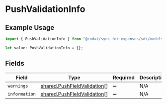 # PushValidationInfo

## Example Usage

```typescript
import { PushValidationInfo } from "@codat/sync-for-expenses/sdk/models/shared";

let value: PushValidationInfo = {};
```

## Fields

| Field                                                                             | Type                                                                              | Required                                                                          | Description                                                                       |
| --------------------------------------------------------------------------------- | --------------------------------------------------------------------------------- | --------------------------------------------------------------------------------- | --------------------------------------------------------------------------------- |
| `warnings`                                                                        | [shared.PushFieldValidation](../../../sdk/models/shared/pushfieldvalidation.md)[] | :heavy_minus_sign:                                                                | N/A                                                                               |
| `information`                                                                     | [shared.PushFieldValidation](../../../sdk/models/shared/pushfieldvalidation.md)[] | :heavy_minus_sign:                                                                | N/A                                                                               |